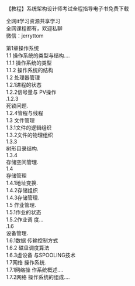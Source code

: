 【教程】系统架构设计师考试全程指导电子书免费下载

全网it学习资源共享学习<br>全网课程都有，欢迎私聊<br>微信：jerryttom<br>

第1章操作系统<br> 1.1 操作系统的类型与结构….<br> 1.1.1 操作系统的类型<br> 1.1.2 操作系统的结构<br> 1.2 处理器管理<br> 1.2.1进程的状态<br> 1.2.2信号量与 PV操作<br> .1.2.3<br> 死锁问题.<br> 1.2.4管程与线程<br> 1.3 文件管理<br> 1.3.1文件的逻辑组织<br> 1.3.2文件的物理组织<br> 1.3.3<br> 树形目录结构.<br> 1.3.4<br> 存储空间管理.<br> 1.4<br> 存储管理<br> 1.4.1地址变换.<br> 1.4.2存储组织<br> 1.4.3存储管理.<br> 1.5 作业管理.<br> 1.5.1作业的状态<br> 1.5.2作业调 度…<br> .1.6<br> 设备管理.<br> 1.6.1数据 传输控制方式<br> 1.6.2 磁盘调度算法<br> 1.6.3虚设备 与SPOOLING技术<br> 1.7网络 操作系统.<br> 1.7.1网络操 作系统概述….<br> 1.7.2网络 操作系统的组成….